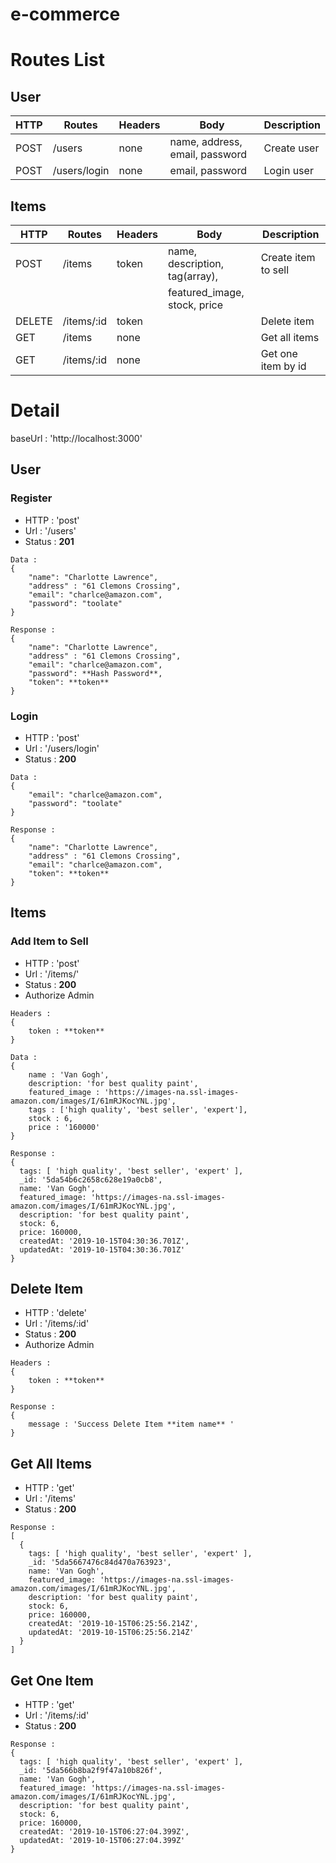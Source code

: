 # e-commerce

# Routes List

## User
| HTTP | Routes        | Headers | Body                           | Description                   | 
| --   | ---------     | ----    | -----                          | -----                         |
| POST | /users        | none    | name, address, email, password | Create user                   |
| POST | /users/login  | none    | email, password                | Login user                    |

## Items
| HTTP   | Routes        | Headers | Body                            | Description                   | 
| --     | ---------     | ----    | -----                           | -----                         |
| POST   | /items        | token   | name, description, tag(array),  | Create item to sell           |
|        |               |         | featured_image, stock, price    |                               |
| DELETE | /items/:id    | token   |                                 | Delete item                   |
| GET    | /items        | none    |                                 | Get all items                 |
| GET    | /items/:id    | none    |                                 | Get one item by id            |


# Detail
baseUrl : 'http://localhost:3000'
## User
### Register
- HTTP : 'post'
- Url : '/users'
- Status : **201**
```
Data : 
{
    "name": "Charlotte Lawrence",
    "address" : "61 Clemons Crossing",
    "email": "charlce@amazon.com",
    "password": "toolate"
}
```
```
Response : 
{
    "name": "Charlotte Lawrence",
    "address" : "61 Clemons Crossing",
    "email": "charlce@amazon.com",
    "password": **Hash Password**,
    "token": **token**
}
```
### Login 
- HTTP : 'post'
- Url : '/users/login'
- Status : **200**
```
Data : 
{
    "email": "charlce@amazon.com",
    "password": "toolate"
}
```
```
Response : 
{
    "name": "Charlotte Lawrence",
    "address" : "61 Clemons Crossing",
    "email": "charlce@amazon.com",
    "token": **token**
}
```

## Items
### Add Item to Sell
- HTTP : 'post'
- Url : '/items/'
- Status : **200**
- Authorize Admin
```
Headers : 
{
    token : **token**
}
```
```
Data : 
{
    name : 'Van Gogh',
    description: 'for best quality paint',
    featured_image : 'https://images-na.ssl-images-amazon.com/images/I/61mRJKocYNL.jpg',
    tags : ['high quality', 'best seller', 'expert'],
    stock : 6,
    price : '160000'
}
```
```
Response : 
{
  tags: [ 'high quality', 'best seller', 'expert' ],
  _id: '5da54b6c2658c628e19a0cb8',
  name: 'Van Gogh',
  featured_image: 'https://images-na.ssl-images-amazon.com/images/I/61mRJKocYNL.jpg',
  description: 'for best quality paint',
  stock: 6,
  price: 160000,
  createdAt: '2019-10-15T04:30:36.701Z',
  updatedAt: '2019-10-15T04:30:36.701Z'
}
```

## Delete Item 
- HTTP : 'delete'
- Url : '/items/:id'
- Status : **200**
- Authorize Admin
```
Headers : 
{
    token : **token**
}
```
```
Response : 
{
    message : 'Success Delete Item **item name** '
}
```

## Get All Items
- HTTP : 'get'
- Url : '/items'
- Status : **200**
```
Response :
[
  {
    tags: [ 'high quality', 'best seller', 'expert' ],
    _id: '5da5667476c84d470a763923',
    name: 'Van Gogh',
    featured_image: 'https://images-na.ssl-images-amazon.com/images/I/61mRJKocYNL.jpg',
    description: 'for best quality paint',
    stock: 6,
    price: 160000,
    createdAt: '2019-10-15T06:25:56.214Z',
    updatedAt: '2019-10-15T06:25:56.214Z'
  }
]
```

## Get One Item
- HTTP : 'get'
- Url : '/items/:id'
- Status : **200**
```
Response :
{
  tags: [ 'high quality', 'best seller', 'expert' ],
  _id: '5da566b8ba2f9f47a10b826f',
  name: 'Van Gogh',
  featured_image: 'https://images-na.ssl-images-amazon.com/images/I/61mRJKocYNL.jpg',
  description: 'for best quality paint',
  stock: 6,
  price: 160000,
  createdAt: '2019-10-15T06:27:04.399Z',
  updatedAt: '2019-10-15T06:27:04.399Z'
}
```

